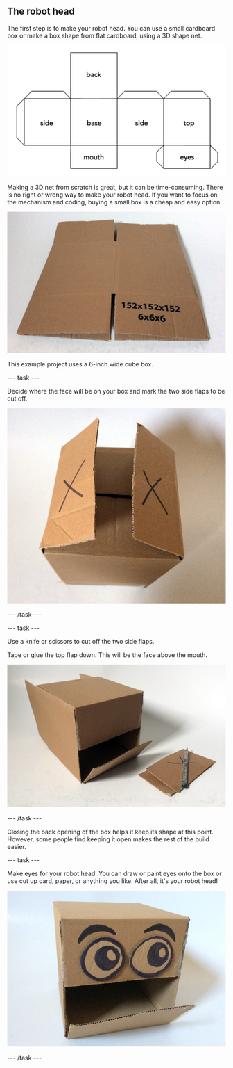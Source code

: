 ## The robot head

The first step is to make your robot head. You can use a small cardboard box or make a box shape from flat cardboard, using a 3D shape net.

![3D net of a cube robot head](images/robotHead_3DNet.png)

Making a 3D net from scratch is great, but it can be time-consuming. There is no right or wrong way to make your robot head. If you want to focus on the mechanism and coding, buying a small box is a cheap and easy option. 

![Cheap cardboard box](images/robotHead_cheapBox.png)

This example project uses a 6-inch wide cube box.

--- task ---

Decide where the face will be on your box and mark the two side flaps to be cut off.

![The two side flaps](images/robotHead_sideFlaps.png)

--- /task ---

--- task ---

Use a knife or scissors to cut off the two side flaps.

Tape or glue the top flap down. This will be the face above the mouth.

![Upper face fixed in place](images/robotHead_upperFace.png)

--- /task ---

Closing the back opening of the box helps it keep its shape at this point. However, some people find keeping it open makes the rest of the build easier.

--- task ---

Make eyes for your robot head. You can draw or paint eyes onto the box or use cut up card, paper, or anything you like. After all, it's your robot head!

![Robot head eyes](images/robotHead_eyes.png)

--- /task ---



